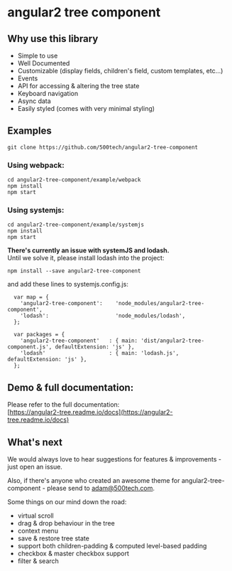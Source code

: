 # angular2 tree component

## Why use this library

* Simple to use
* Well Documented
* Customizable (display fields, children's field, custom templates, etc...)
* Events
* API for accessing & altering the tree state
* Keyboard navigation
* Async data
* Easily styled (comes with very minimal styling)


## Examples
```
git clone https://github.com/500tech/angular2-tree-component
```

### Using webpack:
```
cd angular2-tree-component/example/webpack
npm install
npm start
```

### Using systemjs:
```
cd angular2-tree-component/example/systemjs
npm install
npm start
```

**There's currently an issue with systemJS and lodash.**  
Until we solve it, please install lodash into the project:  
```
npm install --save angular2-tree-component
```

and add these lines to systemjs.config.js:  
```
  var map = {
    'angular2-tree-component':    'node_modules/angular2-tree-component',
    'lodash':                     'node_modules/lodash',
  };

  var packages = {
    'angular2-tree-component'   : { main: 'dist/angular2-tree-component.js', defaultExtension: 'js' },
    'lodash'                    : { main: 'lodash.js', defaultExtension: 'js' },
  };
```

## Demo & full documentation:
Please refer to the full documentation:  
[https://angular2-tree.readme.io/docs](https://angular2-tree.readme.io/docs)

## What's next
We would always love to hear suggestions for features & improvements - just open an issue.

Also, if there's anyone who created an awesome theme for angular2-tree-component - please send to adam@500tech.com.

Some things on our mind down the road:
* virtual scroll
* drag & drop behaviour in the tree
* context menu
* save & restore tree state
* support both children-padding & computed level-based padding
* checkbox & master checkbox support
* filter & search
